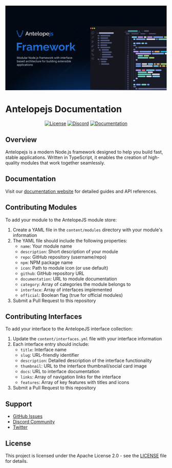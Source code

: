 ![AntelopeJS](.github/social-card.png)

# Antelopejs Documentation

<div align="center">
<a href="./LICENSE"><img alt="License" src="https://img.shields.io/badge/License-Apache_2.0-blue.svg?style=for-the-badge&labelColor=000000"></a>
<a href="https://discord.gg/sjK28QHrA7"><img src="https://img.shields.io/badge/Discord-18181B?logo=discord&style=for-the-badge&color=000000" alt="Discord"></a>
<a href="https://antelopejs.com"><img src="https://img.shields.io/badge/Docs-18181B?logo=Antelope.JS&style=for-the-badge&color=000000" alt="Documentation"></a>
</div>

## Overview

Antelopejs is a modern Node.js framework designed to help you build fast, stable applications. Written in TypeScript, it enables the creation of high-quality modules that work together seamlessly.

## Documentation

Visit our [documentation website](https://antelopejs.com) for detailed guides and API references.

## Contributing Modules

To add your module to the AntelopeJS module store:

1. Create a YAML file in the `content/modules` directory with your module's information
2. The YAML file should include the following properties:
   - `name`: Your module name
   - `description`: Short description of your module
   - `repo`: GitHub repository (username/repo)
   - `npm`: NPM package name
   - `icon`: Path to module icon (or use default)
   - `github`: GitHub repository URL
   - `documentation`: URL to module documentation
   - `category`: Array of categories the module belongs to
   - `interface`: Array of interfaces implemented
   - `official`: Boolean flag (true for official modules)
3. Submit a Pull Request to this repository

## Contributing Interfaces

To add your interface to the AntelopeJS interface collection:

1. Update the `content/interfaces.yml` file with your interface information
2. Each interface entry should include:
   - `title`: Interface name
   - `slug`: URL-friendly identifier
   - `description`: Detailed description of the interface functionality
   - `thumbnail`: URL to the interface thumbnail/social card image
   - `docs`: URL to interface documentation
   - `links`: Array of navigation links for the interface
   - `features`: Array of key features with titles and icons
3. Submit a Pull Request to this repository

## Support

- [GitHub Issues](https://github.com/AntelopeJS/antelopejs/issues)
- [Discord Community](https://discord.gg/sjK28QHrA7)
- [Twitter](https://twitter.com/antelopejs)

## License

This project is licensed under the Apache License 2.0 - see the [LICENSE](LICENSE) file for details.
